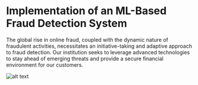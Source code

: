 # Implementation of an ML-Based Fraud Detection System

The global rise in online fraud, coupled with the dynamic nature of fraudulent activities, necessitates an initiative-taking and adaptive approach to fraud detection. Our institution seeks to leverage advanced technologies to stay ahead of emerging threats and provide a secure financial environment for our customers.

![alt text](../Images/Header.jpg)